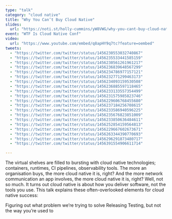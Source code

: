 ```yaml
---
type: "talk"
category: "cloud native"
title: "Why You Can’t Buy Cloud Native"
slides:
  url: "https://noti.st/holly-cummins/yW8VWG/why-you-cant-buy-cloud-native"
event: "WTF Is Cloud Native Conf"
video:
  url: "https://www.youtube.com/embed/q8apHY9q7tc?feature=oembed"
tweets:
  - "https://twitter.com/twitter/status/1456230553032740867"
  - "https://twitter.com/twitter/status/1456235533441585159"
  - "https://twitter.com/twitter/status/1456230561261961217"
  - "https://twitter.com/twitter/status/1456236839648567299"
  - "https://twitter.com/twitter/status/1456234786977157121"
  - "https://twitter.com/twitter/status/1456232771299463173"
  - "https://twitter.com/twitter/status/1456234093159530508"
  - "https://twitter.com/twitter/status/1456236885597118465"
  - "https://twitter.com/twitter/status/1456233133557354499"
  - "https://twitter.com/twitter/status/1456231575985823746"
  - "https://twitter.com/twitter/status/1456229606768455680"
  - "https://twitter.com/twitter/status/1456237184256708615"
  - "https://twitter.com/twitter/status/1456233586940596225"
  - "https://twitter.com/twitter/status/1456235676823851009"
  - "https://twitter.com/twitter/status/1456233850636484611"
  - "https://twitter.com/twitter/status/1456252854159564813"
  - "https://twitter.com/twitter/status/1456229667602673671"
  - "https://twitter.com/twitter/status/1456263344390770693"
  - "https://twitter.com/twitter/status/1456296291873480717"
  - "https://twitter.com/twitter/status/1456391554906611714"

---
```

The virtual shelves are filled to bursting with cloud native technologies; containers, runtimes, CI pipelines, observability tools. The more an organisation buys, the more cloud native it is, right? And the more network communication an app involves, the more cloud native it is, right? Well, not so much. It turns out cloud native is about how you deliver software, not the tools you use. This talk explains these often-overlooked elements for cloud native success:

Figuring out what problem we’re trying to solve
Releasing
Testing, but not the way you’re used to